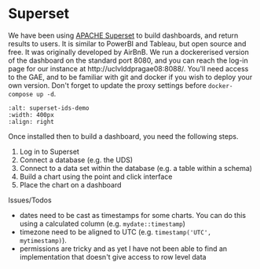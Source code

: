 # Superset

We have been using [APACHE Superset](https://superset.apache.org) to build dashboards, and return results to users. It is similar to PowerBI and Tableau, but open source and free. It was originally developed by AirBnB. We run a dockererised version of the dashboard on the standard port 8080, and you can reach the log-in page for our instance at http://uclvlddpragae08:8088/. You'll need access to the GAE, and to be familiar with git and docker if you wish to deploy your own version. Don't forget to update the proxy settings before `docker-compose up -d`.

```{image} ../figs/superset-ids-demo.png
:alt: superset-ids-demo
:width: 400px
:align: right
```

Once installed then to build a dashboard, you need the following steps.

1. Log in to Superset
2. Connect a database (e.g. the UDS)
3. Connect to a data set within the database (e.g. a table within a schema)
4. Build a chart using the point and click interface
5. Place the chart on a dashboard

Issues/Todos
- dates need to be cast as timestamps for some charts. You can do this using a calculated column (e.g. `mydate::timestamp`)
- timezone need to be aligned to UTC (e.g. `timestamp('UTC', mytimestamp)`).
- permissions are tricky and as yet I have not been able to find an implementation that doesn't give access to row level data


